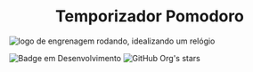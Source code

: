 <h1 align="center"> Temporizador Pomodoro </h1>

![logo de engrenagem rodando, idealizando um relógio](https://user-images.githubusercontent.com/97032776/156733144-c583b2f3-fb95-4c9f-b320-0e82f25852b5.png)

![Badge em Desenvolvimento](http://img.shields.io/static/v1?label=STATUS&message=EM%20DESENVOLVIMENTO&color=GREEN&style=for-the-badge)
![GitHub Org's stars](https://img.shields.io/github/stars/camilafernanda?style=social)

